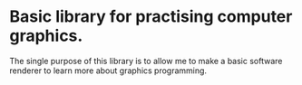 # Basic library for practising computer graphics.

The single purpose of this library is to allow me to make a basic software
renderer to learn more about graphics programming.

